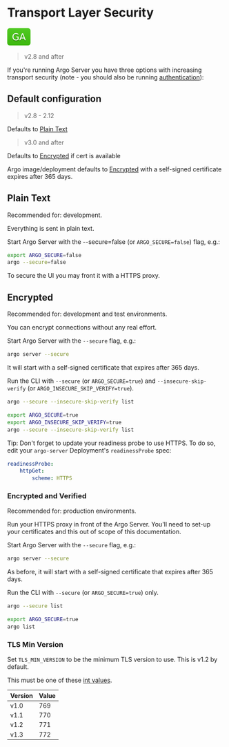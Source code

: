 # Transport Layer Security

![GA](assets/ga.svg)

> v2.8 and after

If you're running Argo Server you have three options with increasing transport security (note - you should also be
running [authentication](argo-server.md#auth-mode)):

## Default configuration

> v2.8 - 2.12

Defaults to [Plain Text](#plain-text)

> v3.0 and after

Defaults to [Encrypted](#encrypted) if cert is available

Argo image/deployment defaults to [Encrypted](#encrypted) with a self-signed certificate expires after 365 days.

## Plain Text

Recommended for: development.

Everything is sent in plain text.

Start Argo Server with the --secure=false (or `ARGO_SECURE=false`) flag, e.g.:

```bash
export ARGO_SECURE=false
argo --secure=false
```

To secure the UI you may front it with a HTTPS proxy.

## Encrypted

Recommended for: development and test environments.

You can encrypt connections without any real effort.

Start Argo Server with the `--secure` flag, e.g.:

```bash
argo server --secure
```

It will start with a self-signed certificate that expires after 365 days.

Run the CLI with `--secure` (or `ARGO_SECURE=true`) and `--insecure-skip-verify` (or `ARGO_INSECURE_SKIP_VERIFY=true`).

```bash
argo --secure --insecure-skip-verify list
```

```bash
export ARGO_SECURE=true
export ARGO_INSECURE_SKIP_VERIFY=true
argo --secure --insecure-skip-verify list
```

Tip: Don't forget to update your readiness probe to use HTTPS. To do so, edit your `argo-server`
Deployment's `readinessProbe` spec:

```yaml
readinessProbe:
    httpGet: 
        scheme: HTTPS
```

### Encrypted and Verified

Recommended for: production environments.

Run your HTTPS proxy in front of the Argo Server. You'll need to set-up your certificates and this out of scope of this
documentation.

Start Argo Server with the `--secure` flag, e.g.:

```bash
argo server --secure
```

As before, it will start with a self-signed certificate that expires after 365 days.

Run the CLI with `--secure` (or `ARGO_SECURE=true`) only.

```bash
argo --secure list
```

```bash
export ARGO_SECURE=true
argo list
```

### TLS Min Version

Set `TLS_MIN_VERSION` to be the minimum TLS version to use. This is v1.2 by default.

This must be one of these [int values](https://golang.org/pkg/crypto/tls/).

| Version | Value |
|---|---|
| v1.0 | 769 |
| v1.1 | 770 |
| v1.2 | 771 |
| v1.3 | 772 |
